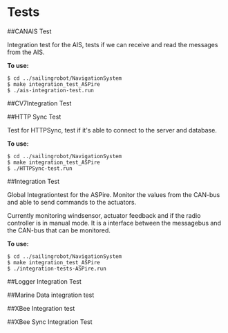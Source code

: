 Tests
=======

##CANAIS Test

Integration test for the AIS, tests if we can receive and read the messages from the AIS.

**To use:** 

```shell
$ cd ../sailingrobot/NavigationSystem
$ make integration_test_ASPire
$ ./ais-integration-test.run
```

##CV7Integration Test

##HTTP Sync Test

Test for HTTPSync, test if it's able to connect to the server and database.

**To use:** 

```shell
$ cd ../sailingrobot/NavigationSystem
$ make integration_test_ASPire
$ ./HTTPSync-test.run
```

##Integration Test

Global Integrationtest for the ASPire.
Monitor the values from the CAN-bus and able to send commands to the actuators.

Currently monitoring windsensor, actuator feedback and if the radio controller is in manual mode. It is a interface between the messagebus and the CAN-bus that can be monitored.

**To use:** 

```shell
$ cd ../sailingrobot/NavigationSystem
$ make integration_test_ASPire
$ ./integration-tests-ASPire.run
```

##Logger Integration Test

##Marine Data integration test

##XBee Integration test

##XBee Sync Integration Test
